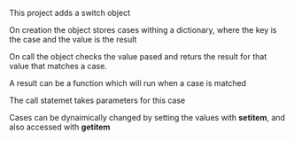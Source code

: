 This project adds a switch object

On creation the object stores cases withing a dictionary, where the key is the case and the value is the result

On call the object checks the value pased and returs the result for that value that matches a case.

A result can be a function which will run when a case is matched

The call statemet takes parameters for this case

Cases can be dynaimically changed by setting the values with __setitem__, and also accessed with __getitem__
